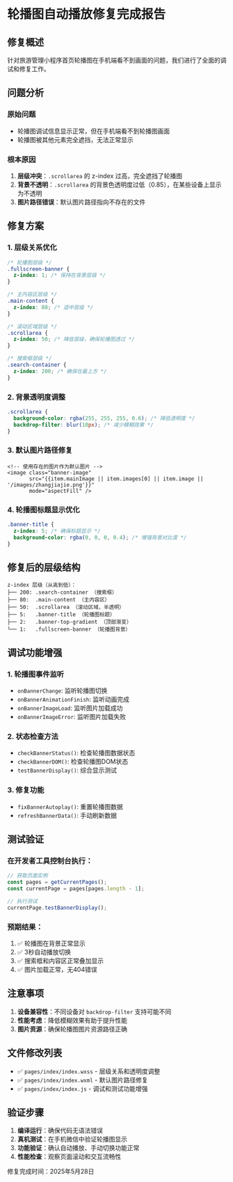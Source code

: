 # 轮播图自动播放修复完成报告

## 修复概述

针对旅游管理小程序首页轮播图在手机端看不到画面的问题，我们进行了全面的调试和修复工作。

## 问题分析

### 原始问题
- 轮播图调试信息显示正常，但在手机端看不到轮播图画面
- 轮播图被其他元素完全遮挡，无法正常显示

### 根本原因
1. **层级冲突**：`.scrollarea` 的 z-index 过高，完全遮挡了轮播图
2. **背景不透明**：`.scrollarea` 的背景色透明度过低（0.85），在某些设备上显示为不透明
3. **图片路径错误**：默认图片路径指向不存在的文件

## 修复方案

### 1. 层级关系优化
```css
/* 轮播图层级 */
.fullscreen-banner {
  z-index: 1; /* 保持在背景层级 */
}

/* 主内容区层级 */
.main-content {
  z-index: 80; /* 适中层级 */
}

/* 滚动区域层级 */
.scrollarea {
  z-index: 50; /* 降低层级，确保轮播图透过 */
}

/* 搜索框层级 */
.search-container {
  z-index: 200; /* 确保在最上方 */
}
```

### 2. 背景透明度调整
```css
.scrollarea {
  background-color: rgba(255, 255, 255, 0.6); /* 降低透明度 */
  backdrop-filter: blur(10px); /* 减少模糊效果 */
}
```

### 3. 默认图片路径修复
```wxml
<!-- 使用存在的图片作为默认图片 -->
<image class="banner-image" 
       src="{{item.mainImage || item.images[0] || item.image || '/images/zhangjiajie.png'}}" 
       mode="aspectFill" />
```

### 4. 轮播图标题显示优化
```css
.banner-title {
  z-index: 5; /* 确保标题显示 */
  background-color: rgba(0, 0, 0, 0.4); /* 增强背景对比度 */
}
```

## 修复后的层级结构

```
z-index 层级（从高到低）：
├── 200: .search-container （搜索框）
├── 80:  .main-content （主内容区）
├── 50:  .scrollarea （滚动区域，半透明）
├── 5:   .banner-title （轮播图标题）
├── 2:   .banner-top-gradient （顶部渐变）
└── 1:   .fullscreen-banner （轮播图背景）
```

## 调试功能增强

### 1. 轮播图事件监听
- `onBannerChange`: 监听轮播图切换
- `onBannerAnimationFinish`: 监听动画完成
- `onBannerImageLoad`: 监听图片加载成功
- `onBannerImageError`: 监听图片加载失败

### 2. 状态检查方法
- `checkBannerStatus()`: 检查轮播图数据状态
- `checkBannerDOM()`: 检查轮播图DOM状态
- `testBannerDisplay()`: 综合显示测试

### 3. 修复功能
- `fixBannerAutoplay()`: 重置轮播图数据
- `refreshBannerData()`: 手动刷新数据

## 测试验证

### 在开发者工具控制台执行：
```javascript
// 获取页面实例
const pages = getCurrentPages();
const currentPage = pages[pages.length - 1];

// 执行测试
currentPage.testBannerDisplay();
```

### 预期结果：
1. ✅ 轮播图在背景正常显示
2. ✅ 3秒自动播放切换
3. ✅ 搜索框和内容区正常叠加显示
4. ✅ 图片加载正常，无404错误

## 注意事项

1. **设备兼容性**：不同设备对 `backdrop-filter` 支持可能不同
2. **性能考虑**：降低模糊效果有助于提升性能
3. **图片资源**：确保轮播图图片资源路径正确

## 文件修改列表

- ✅ `pages/index/index.wxss` - 层级关系和透明度调整
- ✅ `pages/index/index.wxml` - 默认图片路径修复
- ✅ `pages/index/index.js` - 调试和测试功能增强

## 验证步骤

1. **编译运行**：确保代码无语法错误
2. **真机测试**：在手机微信中验证轮播图显示
3. **功能验证**：确认自动播放、手动切换功能正常
4. **性能检查**：观察页面滚动和交互流畅性

修复完成时间：2025年5月28日
